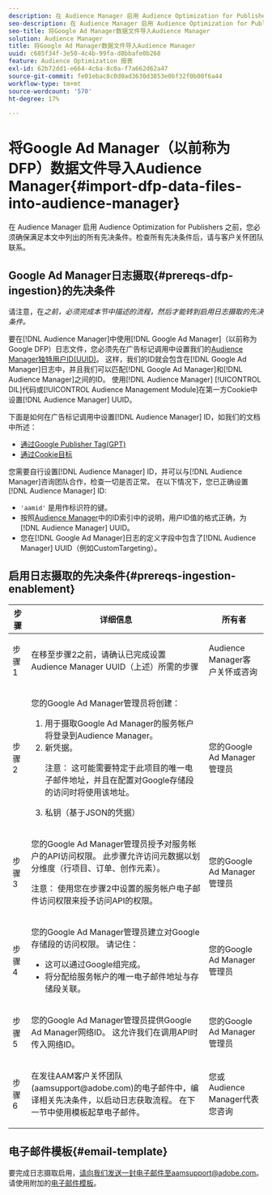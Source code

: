 ```yaml
---
description: 在 Audience Manager 启用 Audience Optimization for Publishers 之前，您必须确保满足本文中列出的所有先决条件。检查所有先决条件后，请与客户关怀团队联系。
seo-description: 在 Audience Manager 启用 Audience Optimization for Publishers 之前，您必须确保满足本文中列出的所有先决条件。检查所有先决条件后，请与客户关怀团队联系。
seo-title: 将Google Ad Manager数据文件导入Audience Manager
solution: Audience Manager
title: 将Google Ad Manager数据文件导入Audience Manager
uuid: c685f34f-3e50-4c4b-99fa-d8bbafe0b268
feature: Audience Optimization 报表
exl-id: 62b72dd1-e664-4c6a-8c0a-f7a662d62a47
source-git-commit: fe01ebac8c0d0ad3630d3853e0bf32f0b00f6a44
workflow-type: tm+mt
source-wordcount: '570'
ht-degree: 17%

---
```


# 将Google Ad Manager（以前称为DFP）数据文件导入Audience Manager{#import-dfp-data-files-into-audience-manager}

在 Audience Manager 启用 Audience Optimization for Publishers 之前，您必须确保满足本文中列出的所有先决条件。检查所有先决条件后，请与客户关怀团队联系。

## Google Ad Manager日志摄取{#prereqs-dfp-ingestion}的先决条件

请注意，在&#x200B;*之前，必须完成本节中描述的流程，然后才能转到启用日志摄取的先决条件。*

要在[!DNL Audience Manager]中使用[!DNL Google Ad Manager]（以前称为Google DFP）日志文件，您必须先在广告标记调用中设置我们的[Audience Manager独特用户ID(UUID)](../../../reference/ids-in-aam.md)。 这样，我们的ID就会包含在[!DNL Google Ad Manager]日志中，并且我们可以匹配[!DNL Google Ad Manager]和[!DNL Audience Manager]之间的ID。 使用[!DNL Audience Manager] [!UICONTROL DIL]代码或[!UICONTROL Audience Management Module]在第一方Cookie中设置[!DNL Audience Manager] UUID。

下面是如何在广告标记调用中设置[!DNL Audience Manager] ID，如我们的文档中所述：

* [通过Google Publisher Tag(GPT)](../../../integration/gpt-aam-destination/gpt-aam-modify-api.md)
* [通过Cookie目标](../../../integration/gpt-aam-destination/gpt-aam-create-destination.md)

您需要自行设置[!DNL Audience Manager] ID，并可以与[!DNL Audience Manager]咨询团队合作，检查一切是否正常。 在以下情况下，您已正确设置[!DNL Audience Manager] ID:

* `'aamid'` 是用作标识符的键。
* 按照[Audience Manager](../../../reference/ids-in-aam.md)中的ID索引中的说明，用户ID值的格式正确，为[!DNL Audience Manager] UUID。
* 您在[!DNL Google Ad Manager]日志的定义字段中包含了[!DNL Audience Manager] UUID（例如CustomTargeting）。

## 启用日志摄取的先决条件{#prereqs-ingestion-enablement}

<table id="table_C980A9F9B0FB4157B4908A64768B1571"> 
 <thead> 
  <tr> 
   <th colname="col1" class="entry"> 步骤 </th> 
   <th colname="col2" class="entry"> 详细信息 </th> 
   <th colname="col3" class="entry"> 所有者 </th> 
  </tr> 
 </thead>
 <tbody> 
  <tr> 
   <td colname="col1"> <p>步骤 1 </p> </td> 
   <td colname="col2"> <p>在移至步骤2之前，请确认已完成设置<span class="keyword">Audience Manager</span> UUID（上述）所需的步骤 </p> </td> 
   <td colname="col3"> <p><span class="keyword"> Audience Manager客</span> 户关怀或咨询 </p> </td> 
  </tr> 
  <tr> 
   <td colname="col1"> <p>步骤 2 </p> </td> 
   <td colname="col2"> <p>您的Google Ad Manager管理员将创建： </p> <p> 
     <ol id="ol_FCFA9B11CFF948A488DF9CB298FC04C4"> 
      <li id="li_BC946EDCC3324578AEB64EDDA55B5ACA">用于摄取Google Ad Manager的服务帐户将登录到<span class="keyword">Audience Manager</span>。 </li> 
      <li id="li_6B2FC7D73A3246419E55C004E17ACA25">新凭据。 <p>注意： 这可能需要特定于此项目的唯一电子邮件地址，并且在配置对Google存储段的访问时将使用该地址。 </p> </li> 
      <li id="li_95444B9FD1B34659A9634814B262A681">私钥（基于JSON的凭据） </li> 
     </ol> </p> </td> 
   <td colname="col3"> <p>您的Google Ad Manager管理员 </p> </td> 
  </tr> 
  <tr> 
   <td colname="col1"> <p>步骤 3 </p> </td> 
   <td colname="col2"> <p>您的Google Ad Manager管理员授予对服务帐户的API访问权限。 此步骤允许访问元数据以划分维度（行项目、订单、创作元素）。 <p>注意： 使用您在步骤2中设置的服务帐户电子邮件访问权限来授予访问API的权限。 </p> </p> </td> 
   <td colname="col3"> <p>您的Google Ad Manager管理员 </p> </td> 
  </tr> 
  <tr> 
   <td colname="col1"> <p>步骤 4 </p> </td> 
   <td colname="col2"> <p>您的Google Ad Manager管理员建立对Google存储段的访问权限。 请记住： </p> <p> 
     <ul id="ul_3E8DCC73454243D998BD9024D0966A4E"> 
      <li id="li_3691DBD28006412288458175F75873C6">这可以通过Google组完成。 </li> 
      <li id="li_4774806B263245CEAAAB89BD2AA7F23F">将分配给服务帐户的唯一电子邮件地址与存储段关联。 </li> 
     </ul> </p> </td> 
   <td colname="col3"> <p>您的Google Ad Manager管理员 </p> </td> 
  </tr> 
  <tr> 
   <td colname="col1"> <p>步骤 5 </p> </td> 
   <td colname="col2"> <p>您的Google Ad Manager管理员提供Google Ad Manager网络ID。 这允许我们在调用API时传入网络ID。 </p> </td> 
   <td colname="col3"> <p>您的Google Ad Manager管理员 </p> </td> 
  </tr> 
  <tr> 
   <td colname="col1"> <p>步骤 6 </p> </td> 
   <td colname="col2"> <p>在发往AAM客户关怀团队(aamsupport@adobe.com)的电子邮件中，编译相关先决条件，以启动日志获取流程。 在下一节中使用模板起草电子邮件。 </p> </td> 
   <td colname="col3"> <p>您或<span class="keyword">Audience Manager</span>代表您咨询 </p> </td> 
  </tr> 
 </tbody> 
</table>

## 电子邮件模板{#email-template}

要完成日志摄取启用，请向我们发送一封电子邮件至aamsupport@adobe.com。 请使用附加的[电子邮件模板](assets/enable_dfp_ingestion.txt)。
